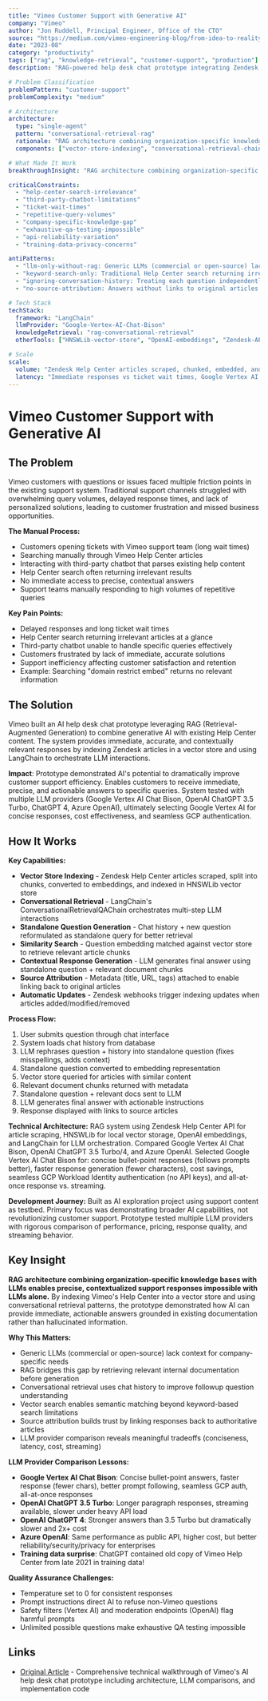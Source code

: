 ```yaml
---
title: "Vimeo Customer Support with Generative AI"
company: "Vimeo"
author: "Jon Ruddell, Principal Engineer, Office of the CTO"
source: "https://medium.com/vimeo-engineering-blog/from-idea-to-reality-elevating-our-customer-support-through-generative-ai-101a2c5ea680"
date: "2023-08"
category: "productivity"
tags: ["rag", "knowledge-retrieval", "customer-support", "production"]
description: "RAG-powered help desk chat prototype integrating Zendesk articles with LangChain, comparing Google Vertex AI Bison and OpenAI models for customer support automation"

# Problem Classification
problemPattern: "customer-support"
problemComplexity: "medium"

# Architecture
architecture:
  type: "single-agent"
  pattern: "conversational-retrieval-rag"
  rationale: "RAG architecture combining organization-specific knowledge base (Zendesk Help Center) with LLMs enables precise, contextualized support responses impossible with LLMs alone; conversational retrieval pattern uses chat history to reformulate followup questions as standalone queries improving retrieval accuracy; vector store with HNSWLib enables semantic matching beyond keyword-based search limitations; automatic webhook-based updates keep index synchronized with article changes; source attribution links responses to authoritative articles building trust"
  components: ["vector-store-indexing", "conversational-retrieval-chain", "standalone-question-generation", "similarity-search", "contextual-response-generation", "source-attribution", "automatic-webhook-updates"]

# What Made It Work
breakthroughInsight: "RAG architecture combining organization-specific knowledge bases with LLMs enables precise, contextualized support responses impossible with LLMs alone - by indexing Vimeo's Help Center into vector store and using conversational retrieval patterns, prototype demonstrated how AI can provide immediate, actionable answers grounded in existing documentation rather than hallucinated information; generic LLMs (commercial or open-source) lack context for company-specific needs, but RAG bridges this gap by retrieving relevant internal documentation before generation"

criticalConstraints:
  - "help-center-search-irrelevance"
  - "third-party-chatbot-limitations"
  - "ticket-wait-times"
  - "repetitive-query-volumes"
  - "company-specific-knowledge-gap"
  - "exhaustive-qa-testing-impossible"
  - "api-reliability-variation"
  - "training-data-privacy-concerns"

antiPatterns:
  - "llm-only-without-rag: Generic LLMs (commercial or open-source) lack context for company-specific support needs and hallucinate plausible but incorrect information - RAG retrieval of internal documentation before generation essential for accurate, grounded responses"
  - "keyword-search-only: Traditional Help Center search returning irrelevant results (e.g., 'domain restrict embed' returns nothing) - vector similarity search enables semantic matching beyond exact keyword requirements"
  - "ignoring-conversation-history: Treating each question independently fails on followup queries lacking context - conversational retrieval reformulating question + history into standalone query dramatically improves retrieval for multi-turn interactions"
  - "no-source-attribution: Answers without links to original articles reduce trust and prevent users from exploring related content - metadata (title, URL, tags) attached to enable verification and deeper learning"

# Tech Stack
techStack:
  framework: "LangChain"
  llmProvider: "Google-Vertex-AI-Chat-Bison"
  knowledgeRetrieval: "rag-conversational-retrieval"
  otherTools: ["HNSWLib-vector-store", "OpenAI-embeddings", "Zendesk-API", "webhook-automation", "temperature-0", "safety-filters", "moderation-endpoints"]

# Scale
scale:
  volume: "Zendesk Help Center articles scraped, chunked, embedded, and indexed, automatic webhook updates on article changes, tested with multiple LLM providers (Google Vertex AI Chat Bison, OpenAI ChatGPT 3.5 Turbo, ChatGPT 4, Azure OpenAI)"
  latency: "Immediate responses vs ticket wait times, Google Vertex AI selected for: concise bullet-point answers, faster response (fewer characters), better prompt following, cost savings, seamless GCP authentication, all-at-once response vs streaming"
---
```


# Vimeo Customer Support with Generative AI

## The Problem

Vimeo customers with questions or issues faced multiple friction points in the existing support system. Traditional support channels struggled with overwhelming query volumes, delayed response times, and lack of personalized solutions, leading to customer frustration and missed business opportunities.

**The Manual Process:**
- Customers opening tickets with Vimeo support team (long wait times)
- Searching manually through Vimeo Help Center articles
- Interacting with third-party chatbot that parses existing help content
- Help Center search often returning irrelevant results
- No immediate access to precise, contextual answers
- Support teams manually responding to high volumes of repetitive queries

**Key Pain Points:**
- Delayed responses and long ticket wait times
- Help Center search returning irrelevant articles at a glance
- Third-party chatbot unable to handle specific queries effectively
- Customers frustrated by lack of immediate, accurate solutions
- Support inefficiency affecting customer satisfaction and retention
- Example: Searching "domain restrict embed" returns no relevant information

## The Solution

Vimeo built an AI help desk chat prototype leveraging RAG (Retrieval-Augmented Generation) to combine generative AI with existing Help Center content. The system provides immediate, accurate, and contextually relevant responses by indexing Zendesk articles in a vector store and using LangChain to orchestrate LLM interactions.

**Impact**: Prototype demonstrated AI's potential to dramatically improve customer support efficiency. Enables customers to receive immediate, precise, and actionable answers to specific queries. System tested with multiple LLM providers (Google Vertex AI Chat Bison, OpenAI ChatGPT 3.5 Turbo, ChatGPT 4, Azure OpenAI), ultimately selecting Google Vertex AI for concise responses, cost effectiveness, and seamless GCP authentication.

## How It Works

**Key Capabilities:**
- **Vector Store Indexing** - Zendesk Help Center articles scraped, split into chunks, converted to embeddings, and indexed in HNSWLib vector store
- **Conversational Retrieval** - LangChain's ConversationalRetrievalQAChain orchestrates multi-step LLM interactions
- **Standalone Question Generation** - Chat history + new question reformulated as standalone query for better retrieval
- **Similarity Search** - Question embedding matched against vector store to retrieve relevant article chunks
- **Contextual Response Generation** - LLM generates final answer using standalone question + relevant document chunks
- **Source Attribution** - Metadata (title, URL, tags) attached to enable linking back to original articles
- **Automatic Updates** - Zendesk webhooks trigger indexing updates when articles added/modified/removed

**Process Flow:**
1. User submits question through chat interface
2. System loads chat history from database
3. LLM rephrases question + history into standalone question (fixes misspellings, adds context)
4. Standalone question converted to embedding representation
5. Vector store queried for articles with similar content
6. Relevant document chunks returned with metadata
7. Standalone question + relevant docs sent to LLM
8. LLM generates final answer with actionable instructions
9. Response displayed with links to source articles

**Technical Architecture:** RAG system using Zendesk Help Center API for article scraping, HNSWLib for local vector storage, OpenAI embeddings, and LangChain for LLM orchestration. Compared Google Vertex AI Chat Bison, OpenAI ChatGPT 3.5 Turbo/4, and Azure OpenAI. Selected Google Vertex AI Chat Bison for: concise bullet-point responses (follows prompts better), faster response generation (fewer characters), cost savings, seamless GCP Workload Identity authentication (no API keys), and all-at-once response vs. streaming.

**Development Journey:** Built as AI exploration project using support content as testbed. Primary focus was demonstrating broader AI capabilities, not revolutionizing customer support. Prototype tested multiple LLM providers with rigorous comparison of performance, pricing, response quality, and streaming behavior.

## Key Insight

**RAG architecture combining organization-specific knowledge bases with LLMs enables precise, contextualized support responses impossible with LLMs alone.** By indexing Vimeo's Help Center into a vector store and using conversational retrieval patterns, the prototype demonstrated how AI can provide immediate, actionable answers grounded in existing documentation rather than hallucinated information.

**Why This Matters:**
- Generic LLMs (commercial or open-source) lack context for company-specific needs
- RAG bridges this gap by retrieving relevant internal documentation before generation
- Conversational retrieval uses chat history to improve followup question understanding
- Vector search enables semantic matching beyond keyword-based search limitations
- Source attribution builds trust by linking responses back to authoritative articles
- LLM provider comparison reveals meaningful tradeoffs (conciseness, latency, cost, streaming)

**LLM Provider Comparison Lessons:**
- **Google Vertex AI Chat Bison**: Concise bullet-point answers, faster response (fewer chars), better prompt following, seamless GCP auth, all-at-once responses
- **OpenAI ChatGPT 3.5 Turbo**: Longer paragraph responses, streaming available, slower under heavy API load
- **OpenAI ChatGPT 4**: Stronger answers than 3.5 Turbo but dramatically slower and 2x+ cost
- **Azure OpenAI**: Same performance as public API, higher cost, but better reliability/security/privacy for enterprises
- **Training data surprise**: ChatGPT contained old copy of Vimeo Help Center from late 2021 in training data!

**Quality Assurance Challenges:**
- Temperature set to 0 for consistent responses
- Prompt instructions direct AI to refuse non-Vimeo questions
- Safety filters (Vertex AI) and moderation endpoints (OpenAI) flag harmful prompts
- Unlimited possible questions make exhaustive QA testing impossible

## Links

- [Original Article](https://medium.com/vimeo-engineering-blog/from-idea-to-reality-elevating-our-customer-support-through-generative-ai-101a2c5ea680) - Comprehensive technical walkthrough of Vimeo's AI help desk chat prototype including architecture, LLM comparisons, and implementation code
